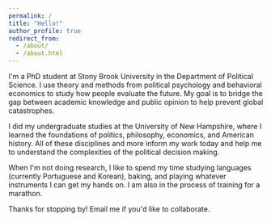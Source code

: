 ```yaml
---
permalink: /
title: "Hello!"
author_profile: true
redirect_from: 
  - /about/
  - /about.html
---
```


I'm a PhD student at Stony Brook University in the Department of Political Science. I use theory and methods from political psychology and behavioral economics to study how people evaluate the future. My goal is to bridge the gap between academic knowledge and public opinion to help prevent global catastrophes.

I did my undergraduate studies at the University of New Hampshire, where I learned the foundations of politics, philosophy, economics, and American history. All of these disciplines and more inform my work today and help me to understand the complexities of the political decision making.

When I'm not doing research, I like to spend my time studying languages (currently Portuguese and Korean), baking, and playing whatever instruments I can get my hands on. I am also in the process of training for a marathon.

Thanks for stopping by! Email me if you'd like to collaborate.
